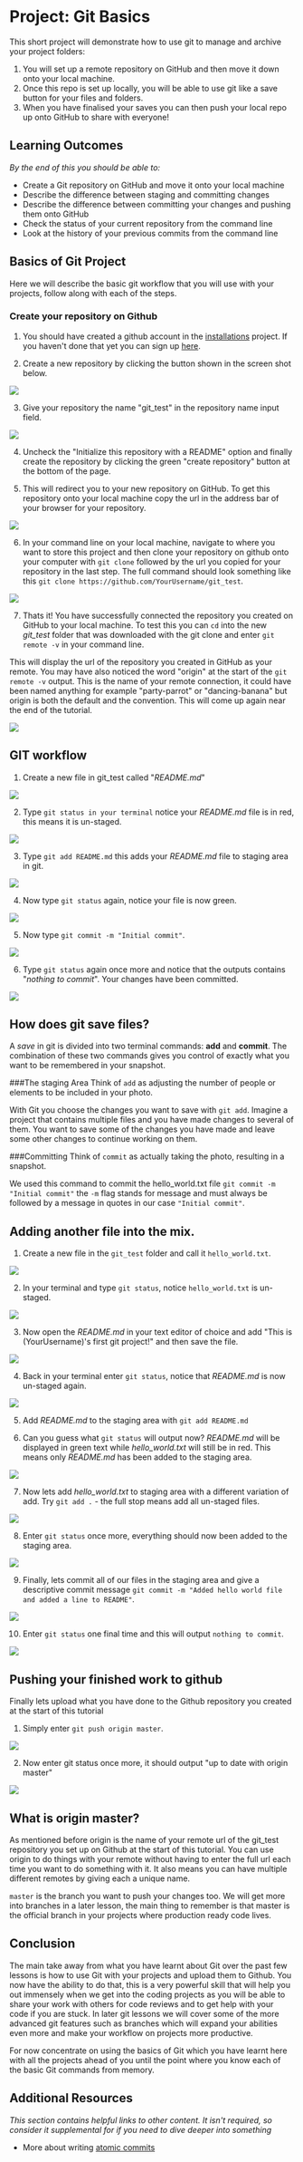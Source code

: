 # Project: Git Basics
This short project will demonstrate how to use git to manage and archive your project folders:

1. You will set up a remote repository on GitHub and then move it down onto your local machine.
2. Once this repo is set up locally, you will be able to use git like a save button for your files and folders.
3. When you have finalised your saves you can then push your local repo up onto GitHub to share with everyone!


## Learning Outcomes
*By the end of this you should be able to:*
* Create a Git repository on GitHub and move it onto your local machine
* Describe the difference between staging and committing changes
* Describe the difference between committing your changes and pushing them onto GitHub
* Check the status of your current repository from the command line
* Look at the history of your previous commits from the command line


## Basics of Git Project
Here we will describe the basic git workflow that you will use with your projects, follow along with each of the steps.

### Create your repository on Github
1. You should have created a github account in the [installations](http://www.theodinproject.com/web-development-101/installations) project. If you haven't done that yet you can sign up [here](https://github.com/).

2. Create a new repository by clicking the button shown in the screen shot below.

<img src="../images/git_basics/create_repo.png">

3. Give your repository the name "git_test" in the repository name input field.

<img src="../images/git_basics/naming_repo.png">

4. Uncheck the "Initialize this repository with a README" option and finally create the repository by clicking the green "create repository" button at the bottom of the page.

5. This will redirect you to your new repository on GitHub. To get this repository onto your local machine copy the url in the address bar of your browser for your repository.

<img src="../images/git_basics/copy_repo_url.png">

6. In your command line on your local machine, navigate to where you want to store this project and then clone your repository on github onto your computer with `git clone` followed by the url you copied for your repository in the last step. The full command should look something like this `git clone https://github.com/YourUsername/git_test`.

<img src="../images/git_basics/clone_repo.png">

7. Thats it! You have successfully connected the repository you created on GitHub to your local machine. To test this you can `cd` into the new *git_test* folder that was downloaded with the git clone and enter `git remote -v` in your command line.

This will display the url of the repository you created in GitHub as your remote. You may have also noticed the word "origin" at the start of the `git remote -v` output. This is the name of your remote connection, it could have been named anything for example "party-parrot" or "dancing-banana" but origin is both the default and the convention. This will come up again near the end of the tutorial.

<img src="../images/git_basics/check_remote.png">

## GIT workflow
1. Create a new file in git_test called "*README.md*"

<img src="../images/git_basics/create_hello_world.png">

2. Type `git status in your terminal` notice your *README.md* file is in red, this means it is un-staged.

<img src="../images/git_basics/status_after_hello_world.png">

3. Type `git add README.md` this adds your *README.md* file to staging area in git.

<img src="../images/git_basics/add_hello_world.png">

4. Now type `git status` again, notice your file is now green.

<img src="../images/git_basics/status_after_adding_hello_world.png">

5. Now type `git commit -m "Initial commit"`.

<img src="../images/git_basics/commit_hello_world.png">

6. Type `git status` again once more and notice that the outputs contains "*nothing to commit*". Your changes have been committed.

<img src="../images/git_basics/nothing_to_commit.png">

## How does git save files?
A *save* in git is divided into two terminal commands: **add** and **commit**. The combination of these two commands gives you control of exactly what you want to be remembered in your snapshot.

###The staging Area
Think of `add` as adjusting the number of people or elements to be included in your photo.

With Git you choose the changes you want to save with `git add`. Imagine a project that contains multiple files and you have made changes to several of them. You want to save some of the changes you have made and leave some other changes to continue working on them.

###Committing
Think of `commit` as actually taking the photo, resulting in a snapshot.

We used this command to commit the hello_world.txt file `git commit -m "Initial commit"` the `-m` flag stands for message and must always be followed by a message in quotes in our case `"Initial commit"`.

## Adding another file into the mix.

1. Create a new file in the `git_test` folder and call it `hello_world.txt`.

<img src="../images/git_basics/hello_mars.png">

2. In your terminal and type `git status`, notice `hello_world.txt` is un-staged.

<img src="../images/git_basics/hello_mars_unstaged.png">

3. Now open the *README.md* in your text editor of choice and add "This is (YourUsername)'s first git project!" and then save the file.

<img src="../images/git_basics/edit_hello_world.png">

4. Back in your terminal enter `git status`, notice that *README.md* is now un-staged again.

<img src="../images/git_basics/hello_world_unstaged.png">

5. Add *README.md* to the staging area with `git add README.md`

6. Can you guess what `git status` will output now? *README.md* will be displayed in green text while *hello_world.txt* will still be in red. This means only *README.md* has been added to the staging area.

<img src="../images/git_basics/status_hello_mars_still_unstaged.png">

7. Now lets add *hello_world.txt* to staging area with a different variation of add. Try `git add .` - the full stop means add all un-staged files.

<img src="../images/git_basics/add_hello_world.png">

8. Enter `git status` once more, everything should now been added to the staging area.

<img src="../images/git_basics/both_files_staged.png">

9. Finally, lets commit all of our files in the staging area and give a descriptive commit message `git commit -m "Added hello world file and added a line to README"`.

<img src="../images/git_basics/final_commit.png">

10. Enter `git status` one final time and this will output `nothing to commit`.

<img src="../images/git_basics/status_after_adding_commiting_everything.png">

## Pushing your finished work to github
Finally lets upload what you have done to the Github repository you created at the start of this tutorial

1. Simply enter `git push origin master`.

<img src="../images/git_basics/pushing.png">

2. Now enter git status once more, it should output "up to date with origin master"

<img src="../images/git_basics/up_to_date.png">

## What is origin master?
As mentioned before origin is the name of your remote url of the git_test repository you set up on Github at the start of this tutorial. You can use origin to do things with your remote without having to enter the full url each time you want to do something with it. It also means you can have multiple different remotes by giving each a unique name.

`master` is the branch you want to push your changes too. We will get more into branches in a later lesson, the main thing to remember is that master is the official branch in your projects where production ready code lives.

## Conclusion
The main take away from what you have learnt about Git over the past few lessons is how to use Git with your projects and upload them to Github. You now have the ability to do that, this is a very powerful skill that will help you out immensely when we get into the coding projects as you will be able to share your work with others for code reviews and to get help with your code if you are stuck. In later git lessons we will cover some of the more advanced git features such as branches which will expand your abilities even more and make your workflow on projects more productive.

For now concentrate on using the basics of Git which you have learnt here with all the projects ahead of you until the point where you know each of the basic Git commands from memory.  

## Additional Resources

*This section contains helpful links to other content. It isn't required, so consider it supplemental for if you need to dive deeper into something*

* More about writing [atomic commits](http://chris.beams.io/posts/git-commit/)
